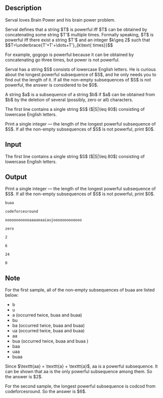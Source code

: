 ## Description

<div><p>Serval loves Brain Power and his brain power problem.</p><p>Serval defines that a string $T$ is <span class="tex-font-style-it">powerful</span> iff $T$ can be obtained by concatenating some string $T'$ multiple times. Formally speaking, $T$ is powerful iff there exist a string $T'$ and an integer $k\geq 2$ such that $$T=\underbrace{T'+T'+\dots+T'}_{k\text{ times}}$$</p><p>For example, <span class="tex-font-style-tt">gogogo</span> is powerful because it can be obtained by concatenating <span class="tex-font-style-tt">go</span> three times, but <span class="tex-font-style-tt">power</span> is not powerful.</p><p>Serval has a string $S$ consists of lowercase English letters. He is curious about the longest powerful subsequence of $S$, and he only needs you to find out the length of it. If all the non-empty subsequences of $S$ is not powerful, the answer is considered to be $0$.</p><p>A string $a$ is a subsequence of a string $b$ if $a$ can be obtained from $b$ by the deletion of several (possibly, zero or all) characters.</p></div><div class="input-specification"><p>The first line contains a single string $S$ ($|S|\leq 80$) consisting of lowercase English letters.</p></div><div class="output-specification"><p>Print a single integer — the length of the longest powerful subsequence of $S$. If all the non-empty subsequences of $S$ is not powerful, print $0$.</p></div>

## Input

<p>The first line contains a single string $S$ ($|S|\leq 80$) consisting of lowercase English letters.</p>

## Output

<p>Print a single integer — the length of the longest powerful subsequence of $S$. If all the non-empty subsequences of $S$ is not powerful, print $0$.</p>





```input1
buaa
```




```input2
codeforcesround
```




```input3
oooooooooooaaaaeaaiaujooooooooooooo
```




```input4
zero
```




```output1
2
```




```output2
6
```




```output3
24
```




```output4
0
```



## Note

<p>For the first sample, all of the non-empty subsequences of <span class="tex-font-style-tt">buaa</span> are listed below:</p><ul> <li> <span class="tex-font-style-tt">b</span> </li><li> <span class="tex-font-style-tt">u</span> </li><li> <span class="tex-font-style-tt">a</span> (occurred twice, <span class="tex-font-style-tt">bu<span class="tex-font-style-underline">a</span>a</span> and <span class="tex-font-style-tt">bua<span class="tex-font-style-underline">a</span></span>) </li><li> <span class="tex-font-style-tt">bu</span> </li><li> <span class="tex-font-style-tt">ba</span> (occurred twice, <span class="tex-font-style-tt"><span class="tex-font-style-underline">b</span>u<span class="tex-font-style-underline">a</span>a</span> and <span class="tex-font-style-tt"><span class="tex-font-style-underline">b</span>ua<span class="tex-font-style-underline">a</span></span>) </li><li> <span class="tex-font-style-tt">ua</span> (occurred twice, <span class="tex-font-style-tt">b<span class="tex-font-style-underline">ua</span>a</span> and <span class="tex-font-style-tt">b<span class="tex-font-style-underline">u</span>a<span class="tex-font-style-underline">a</span></span>) </li><li> <span class="tex-font-style-tt">aa</span> </li><li> <span class="tex-font-style-tt">bua</span> (occurred twice, <span class="tex-font-style-tt"><span class="tex-font-style-underline">bua</span>a</span> and <span class="tex-font-style-tt"><span class="tex-font-style-underline">bu</span>a<span class="tex-font-style-underline">a</span></span> ) </li><li> <span class="tex-font-style-tt">baa</span> </li><li> <span class="tex-font-style-tt">uaa</span> </li><li> <span class="tex-font-style-tt">buaa</span> </li></ul><p>Since $\texttt{aa} = \texttt{a} + \texttt{a}$, <span class="tex-font-style-tt">aa</span> is a powerful subsequence. It can be shown that <span class="tex-font-style-tt">aa</span> is the only powerful subsequence among them. So the answer is $2$.</p><p>For the second sample, the longest powerful subsequence is <span class="tex-font-style-tt">codcod</span> from <span class="tex-font-style-tt"><span class="tex-font-style-underline">cod</span>efor<span class="tex-font-style-underline">c</span>esr<span class="tex-font-style-underline">o</span>un<span class="tex-font-style-underline">d</span></span>. So the answer is $6$.</p>
